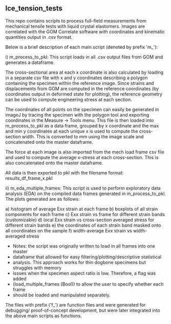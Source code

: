 ## lce_tension_tests

This repo contains scripts to process full-field measurements from mechanical tensile tests with liquid crystal elastomers.
Images are correlated with the GOM Correlate software with coordinates and kinematic quantities output in .csv format.

Below is a brief description of each main script (denoted by prefix 'm_'):

i) m_process_to_pkl:
  This script loads in all .csv output files from GOM and generates a dataframe. 
  
  The cross-sectional area at each x coordinate is also calculated by loading
  in a separate csv file with x and y coordinates describing a polygon containing
  the specimen within the reference image. Since strains and displacements from
  GOM are computed in the reference coordinates (by coordinates output in deformed
  state for plotting), the reference geometry can be used to compute engineering
  stress at each section. 
  
  The coordinates of all points on the specimen can easily be generated in imageJ
  by tracing the specimen with the polygon tool and exporting coordinates in the
  Measure -> Tools menu. This file is then loaded into m_process_to_pkl as a data 
  frame, grouped by x coordinate and the max and min y coordinates at each unique x
  is used to compute the cross-section width. This is converted to mm using the 
  image scale and concatenated onto the master dataframe.
  
  The force at each image is also imported from the mech load frame csv file and used
  to compute the average x-stress at each cross-section. This is also concatenated 
  onto the master dataframe. 
  
  All data is then exported to pkl with the filename format: results_df_frame_x.pkl
  
ii) m_eda_multiple_frames:
  This script is used to perform exploratory data analysis (EDA) on the compiled
  data frames generated in m_process_to_pkl. The plots generated are as follows:
  
  a) histogram of average Exx strain at each frame
  b) boxplots of all strain components for each frame
  c) Exx strain vs frame for different strain bands (customizable)
  d) local Exx strain vs cross-section averaged stress for different strain bands
  e) the coordinates of each strain band masked onto all coordinates on the sample
  f) width-average Exx strain vs width-averaged stress
  
  * Notes: the script was originally written to load in all frames into one master
  * dataframe that allowed for easy filtering/plotting/descriptive statistical 
  * analysis. This approach works for thin dogbone specimens but struggles with memory
  * issues when the specimen aspect ratio is low. Therefore, a flag was added 
  * (load_multiple_frames (Bool)) to allow the user to specify whether each frame
  * should be loaded and manipulated separately.

The files with prefix ('f_') are function files and were generated for debugging/
proof-of-concept development, but were later integrated into the above main
scripts as functions.
  
